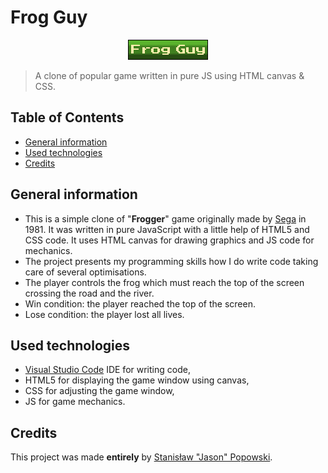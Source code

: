 # Frog Guy
<p align = "center"><img src="./assets/sprites/gameLogo.png?raw=true" alt = "Rumble In The Factory"/></p>

> A clone of popular game written in pure JS using HTML canvas & CSS.

## Table of Contents
* [General information](#general-information)
* [Used technologies](#used-technologies)
* [Credits](#credits)

## General information
- This is a simple clone of "**Frogger**" game originally made by [Sega](https://en.wikipedia.org/wiki/Sega) in 1981. It was written in pure JavaScript with a little help of HTML5 and CSS code. It uses HTML canvas for drawing graphics and JS code for mechanics.
- The project presents my programming skills how I do write code taking care of several optimisations.
- The player controls the frog which must reach the top of the screen crossing the road and the river.
- Win condition: the player reached the top of the screen.
- Lose condition: the player lost all lives.

## Used technologies
- [Visual Studio Code](https://code.visualstudio.com/ "Visual Studio Code - Code Editing. Redefined") IDE for writing code,
- HTML5 for displaying the game window using canvas,
- CSS for adjusting the game window,
- JS for game mechanics.

## Credits
This project was made **entirely** by [Stanisław "Jason" Popowski](https://jasonxiii.pl "Jason. Cała informatyka w jednym miejscu! Oficjalna strona internetowa! Setki artykułów na różne tematy! Wszystko stworzone przez jedną osobę!").
